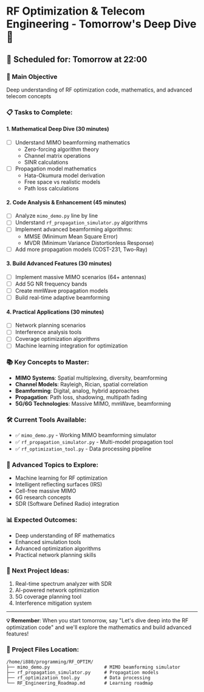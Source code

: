 # RF Optimization & Telecom Engineering - Tomorrow's Deep Dive 📡

## 📅 Scheduled for: Tomorrow at 22:00

### 🎯 Main Objective
Deep understanding of RF optimization code, mathematics, and advanced telecom concepts

### 📋 Tasks to Complete:

#### 1. **Mathematical Deep Dive** (30 minutes)
- [ ] Understand MIMO beamforming mathematics
  - Zero-forcing algorithm theory
  - Channel matrix operations
  - SINR calculations
- [ ] Propagation model mathematics
  - Hata-Okumura model derivation
  - Free space vs realistic models
  - Path loss calculations

#### 2. **Code Analysis & Enhancement** (45 minutes)
- [ ] Analyze `mimo_demo.py` line by line
- [ ] Understand `rf_propagation_simulator.py` algorithms
- [ ] Implement advanced beamforming algorithms:
  - MMSE (Minimum Mean Square Error)
  - MVDR (Minimum Variance Distortionless Response)
- [ ] Add more propagation models (COST-231, Two-Ray)

#### 3. **Build Advanced Features** (30 minutes)
- [ ] Implement massive MIMO scenarios (64+ antennas)
- [ ] Add 5G NR frequency bands
- [ ] Create mmWave propagation models
- [ ] Build real-time adaptive beamforming

#### 4. **Practical Applications** (30 minutes)
- [ ] Network planning scenarios
- [ ] Interference analysis tools
- [ ] Coverage optimization algorithms
- [ ] Machine learning integration for optimization

### 📚 Key Concepts to Master:
- **MIMO Systems**: Spatial multiplexing, diversity, beamforming
- **Channel Models**: Rayleigh, Rician, spatial correlation
- **Beamforming**: Digital, analog, hybrid approaches
- **Propagation**: Path loss, shadowing, multipath fading
- **5G/6G Technologies**: Massive MIMO, mmWave, beamforming

### 🛠️ Current Tools Available:
- ✅ `mimo_demo.py` - Working MIMO beamforming simulator
- ✅ `rf_propagation_simulator.py` - Multi-model propagation tool
- ✅ `rf_optimization_tool.py` - Data processing pipeline

### 🚀 Advanced Topics to Explore:
- Machine learning for RF optimization
- Intelligent reflecting surfaces (IRS)
- Cell-free massive MIMO
- 6G research concepts
- SDR (Software Defined Radio) integration

### 📊 Expected Outcomes:
- Deep understanding of RF mathematics
- Enhanced simulation tools
- Advanced optimization algorithms
- Practical network planning skills

### 🎯 Next Project Ideas:
1. Real-time spectrum analyzer with SDR
2. AI-powered network optimization
3. 5G coverage planning tool
4. Interference mitigation system

---
**💡 Remember**: When you start tomorrow, say "Let's dive deep into the RF optimization code" and we'll explore the mathematics and build advanced features!

### 📁 Project Files Location:
```
/home/i880/programming/RF_OPTIM/
├── mimo_demo.py                    # MIMO beamforming simulator
├── rf_propagation_simulator.py     # Propagation models
├── rf_optimization_tool.py         # Data processing
└── RF_Engineering_Roadmap.md       # Learning roadmap
```
